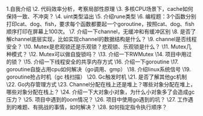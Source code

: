 1.自我介绍
\2. 代码效率分析，考察局部性原理
\3. 多核CPU场景下，cache如何保持一致、不冲突？
\4. uint类型溢出
\5. 介绍rune类型
\6. 编程题：3个函数分别打印cat、dog、fish，要求每个函数都要起一个goroutine，按照cat、dog、fish顺序打印在屏幕上100次。
\7. 介绍一下channel，无缓冲和有缓冲区别
\8. 是否了解channel底层实现，比如实现channel的数据结构是什么？
\9. channel是否线程安全？
\10. Mutex是悲观锁还是乐观锁？悲观锁、乐观锁是什么？
\11. Mutex几种模式？
\12. Mutex可以做自旋锁吗？
\13. 介绍一下RWMutex
\14. 项目中用过的锁？
\15. 介绍一下线程安全的共享内存方式
\16. 介绍一下goroutine
\17. goroutine自旋占用cpu如何解决（go调用、gmp）
\18. 介绍linux系统信号
\19. goroutine抢占时机（gc 栈扫描）
\20. Gc触发时机
\21. 是否了解其他gc机制
\22. Go内存管理方式
\23. Channel分配在栈上还是堆上？哪些对象分配在堆上，哪些对象分配在栈上？
\24. 介绍一下大对象小对象，为什么小对象多了会造成gc压力？
\25. 项目中遇到的oom情况？
\26. 项目中使用go遇到的坑？
\27. 工作遇到的难题、有挑战的事情，如何解决？
\28. 如何指定指令执行顺序？